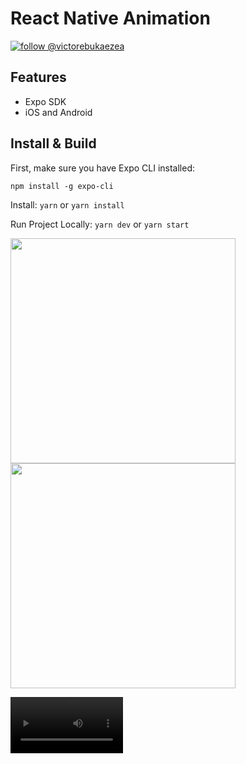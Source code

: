 # React Native Animation

[![follow @victorebukaezea](https://img.shields.io/twitter/follow/victorebukaezea.svg?style=for-the-badge&logo=TWITTER&logoColor=FFFFFF&labelColor=00aced&logoWidth=20&color=lightgray)](https://twitter.com/victorebukaezea)

## Features

- Expo SDK
- iOS and Android

## Install & Build

First, make sure you have Expo CLI installed:

`npm install -g expo-cli`

Install: `yarn` or `yarn install`

Run Project Locally: `yarn dev` or `yarn start`

<p float="left">
  <img src="screenshots/Animated-1.PNG?raw=true" width="360" />
  <img src="screenshots/Animated-2.PNG?raw=true" width="360" />
</p>
<video src="screenshots/video?.MP4raw=true" width=180/>

inspiration from http://github.com/catalinmiron

## Catalin Miron
